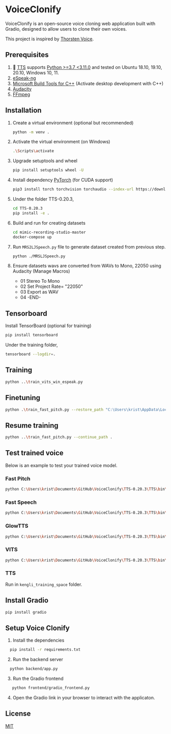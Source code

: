 # VoiceClonify

VoiceClonify is an open-source voice cloning web application built with Gradio, designed to allow users to clone their own voices.

This project is inspired by [Thorsten Voice](https://www.youtube.com/watch?v=bJjzSo_fOS8&ab_channel=Thorsten-Voice).

## Prerequisites

1. 🐸 [TTS](https://github.com/coqui-ai/TTS) supports [Python >=3.7 <3.11.0](https://www.python.org/downloads/) and tested on Ubuntu 18.10, 19.10, 20.10, Windows 10, 11.
2. [eSpeak-ng](https://github.com/espeak-ng/espeak-ng/releases/tag/1.51)
3. [Microsoft Build Tools for C++](https://visualstudio.microsoft.com/visual-cpp-build-tools/) (Activate desktop development with C++)
4. [Audacity](https://www.audacityteam.org/download/)
5. [FFmpeg](https://www.ffmpeg.org/download.html)

## Installation

1. Create a virtual environment (optional but recommended)

   ```bash
   python -m venv .
   ```

2. Activate the virtual environment (on Windows)

   ```bash
   .\Scripts\activate
   ```

3. Upgrade setuptools and wheel

   ```bash
   pip install setuptools wheel -U
   ```

4. Install dependency [PyTorch](https://pytorch.org/get-started/locally/) (for CUDA support)

   ```bash
   pip3 install torch torchvision torchaudio --index-url https://download.pytorch.org/whl/cu121
   ```

5. Under the folder TTS-0.20.3,

   ```bash
   cd TTS-0.20.3
   pip install -e .
   ```

6. Build and run for creating datasets

   ```bash
   cd mimic-recording-studio-master
   docker-compose up
   ```

7. Run `MRS2LJSpeech.py` file to generate dataset created from previous step.

   ```bash
   python ./MRSLJSpeech.py
   ```

8. Ensure datasets wavs are converted from WAVs to Mono, 22050 using Audacity (Manage Macros)
   - 01 Stereo To Mono
   - 02 Set Project Rate= "22050"
   - 03 Export as WAV
   - 04 -END-

## Tensorboard

Install TensorBoard (optional for training)

```bash
pip install tensorboard
```

Under the training folder,

```bash
tensorboard --logdir=.
```

## Training

```bash
python ..\train_vits_win_espeak.py
```

## Finetuning

```bash
python .\train_fast_pitch.py --restore_path "C:\Users\krist\AppData\Local\tts\tts_models--en--ljspeech--fast_pitch\model_file.pth" --coqpit.run_name "fast_pitch_finetuning"
```

## Resume training

```bash
python ..\train_fast_pitch.py --continue_path .
```

## Test trained voice

Below is an example to test your trained voice model.

### Fast Pitch

```bash
python C:\Users\krist\Documents\GitHub\VoiceClonify\TTS-0.20.3\TTS\bin\synthesize.py --config_path C:\Users\krist\Documents\GitHub\VoiceClonify\kengli_training_space\fast_pitch_finetuning-June-02-2024_01+35AM-0ae693a\config.json --model_path C:\Users\krist\Documents\GitHub\VoiceClonify\kengli_training_space\fast_pitch_finetuning-June-02-2024_01+35AM-0ae693a\checkpoint_290000.pth --text "The way to save money is not to spend much." --out_path C:\Users\krist\Documents\GitHub\VoiceClonify\audio_files\fastpitch.wav
```

### Fast Speech

```bash
python C:\Users\krist\Documents\GitHub\VoiceClonify\TTS-0.20.3\TTS\bin\synthesize.py --config_path C:\Users\krist\Documents\GitHub\VoiceClonify\kengli_training_space\fast_speech_finetuning-May-08-2024_11+26PM-310580b\config.json --model_path C:\Users\krist\Documents\GitHub\VoiceClonify\kengli_training_space\fast_speech_finetuning-May-08-2024_11+26PM-310580b\checkpoint_300000.pth --text "The way to save money is not to spend much." --out_path C:\Users\krist\Documents\GitHub\VoiceClonify\audio_files\fastspeech.wav
```

### GlowTTS

```bash
python C:\Users\krist\Documents\GitHub\VoiceClonify\TTS-0.20.3\TTS\bin\synthesize.py --config_path C:\Users\krist\Documents\GitHub\VoiceClonify\kengli_training_space\my_glow_tts_finetuning-April-07-2024_02+58AM-310580b\config.json --model_path C:\Users\krist\Documents\GitHub\VoiceClonify\kengli_training_space\my_glow_tts_finetuning-April-07-2024_02+58AM-310580b\checkpoint_880000.pth --text "The way to save money is not to spend much." --out_path C:\Users\krist\Documents\GitHub\VoiceClonify\audio_files\glowtts.wav
```

### VITS

```bash
python C:\Users\krist\Documents\GitHub\VoiceClonify\TTS-0.20.3\TTS\bin\synthesize.py --config_path C:\Users\krist\Documents\GitHub\VoiceClonify\kengli_training_space\vits-espeak-phonemizer\config.json --model_path C:\Users\krist\Documents\GitHub\VoiceClonify\kengli_training_space\vits-espeak-phonemizer\checkpoint_60000.pth --text "The way to save money is not to spend much." --out_path C:\Users\krist\Documents\GitHub\VoiceClonify\audio_files\vits.wav
```

### TTS

Run in `kengli_training_space` folder.

## Install Gradio

```bash
pip install gradio
```

## Setup Voice Clonify

1. Install the dependencies

```bash
  pip install -r requirements.txt
```

2. Run the backend server

```bash
  python backend/app.py
```

3. Run the Gradio frontend

```bash
   python frontend/gradio_frontend.py
```

4. Open the Gradio link in your browser to interact with the applicaton.

## License

[MIT](https://choosealicense.com/licenses/mit/)
